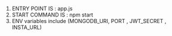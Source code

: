 1. ENTRY POINT IS : app.js
2. START COMMAND IS : npm start
3. ENV variables include (MONGODB_URI, PORT , JWT_SECRET , INSTA_URL)